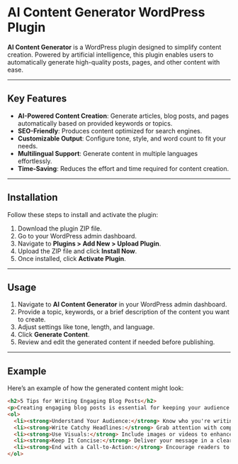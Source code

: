 # AI Content Generator WordPress Plugin  

**AI Content Generator** is a WordPress plugin designed to simplify content creation. Powered by artificial intelligence, this plugin enables users to automatically generate high-quality posts, pages, and other content with ease.  

---

## Key Features  

- **AI-Powered Content Creation**: Generate articles, blog posts, and pages automatically based on provided keywords or topics.  
- **SEO-Friendly**: Produces content optimized for search engines.  
- **Customizable Output**: Configure tone, style, and word count to fit your needs.  
- **Multilingual Support**: Generate content in multiple languages effortlessly.  
- **Time-Saving**: Reduces the effort and time required for content creation.  

---

## Installation  

Follow these steps to install and activate the plugin:  

1. Download the plugin ZIP file.  
2. Go to your WordPress admin dashboard.  
3. Navigate to **Plugins > Add New > Upload Plugin**.  
4. Upload the ZIP file and click **Install Now**.  
5. Once installed, click **Activate Plugin**.  

---

## Usage  

1. Navigate to **AI Content Generator** in your WordPress admin dashboard.  
2. Provide a topic, keywords, or a brief description of the content you want to create.  
3. Adjust settings like tone, length, and language.  
4. Click **Generate Content**.  
5. Review and edit the generated content if needed before publishing.  

---

## Example  

Here’s an example of how the generated content might look:  

```html
<h2>5 Tips for Writing Engaging Blog Posts</h2>
<p>Creating engaging blog posts is essential for keeping your audience interested. Here are five tips:</p>
<ol>
  <li><strong>Understand Your Audience:</strong> Know who you're writing for and tailor your content to their interests.</li>
  <li><strong>Write Catchy Headlines:</strong> Grab attention with compelling headlines.</li>
  <li><strong>Use Visuals:</strong> Include images or videos to enhance your message.</li>
  <li><strong>Keep It Concise:</strong> Deliver your message in a clear and concise manner.</li>
  <li><strong>End with a Call-to-Action:</strong> Encourage readers to engage with your content.</li>
</ol>
